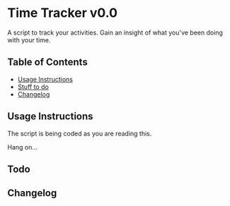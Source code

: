 # Time Tracker v0.0

A script to track your activities. Gain an insight of what you've been doing with your time.

## Table of Contents

* [Usage Instructions](#usage)
* [Stuff to do](#todo)
* [Changelog](#changelog)

## <a name="usage"></a>Usage Instructions

The script is being coded as you are reading this.

Hang on...

## <a name="todo"></a>Todo

## <a name="changelog"></a>Changelog
